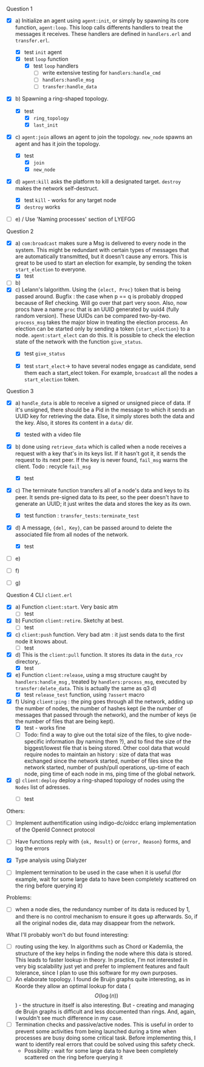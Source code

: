 Question 1

- [x] a) Initialize an agent using `agent:init`, or simply by spawning its core function, `agent:loop`. This loop calls differents handlers to treat the messages it receives. These handlers are defined in `handlers.erl` and `transfer.erl`.
    - [x] test `init` agent
    - [x] test `loop` function
        - [x] test `loop` handlers
            - [ ] write extensive testing for `handlers:handle_cmd`
            - [ ] `handlers:handle_msg` 
            - [ ]  `transfer:handle_data` 
- [x] b) Spawning a ring-shaped topology.
  - [x] test 
    - [x] `ring_topology` 
    - [x] `last_init` 
- [x] c) `agent:join` allows an agent to join the topology. `new_node` spawns an agent and has it join the topology.
  - [x] test
    - [x] `join` 
    - [x] `new_node` 
- [x] d) `agent:kill` asks the platform to kill a designated target. `destroy` makes the network self-destruct.
  - [x] test `kill` - works for any target node
  - [x] `destroy` works 
- [ ] e) / Use 'Naming processes' section of LYEFGG



Question 2

- [x] a) `com:broadcast` makes sure a Msg is delivered to every node in the system. This might be redundant with certain types of messages that are automatically transmitted, but it doesn't cause any errors. This is great to be used to start an election for example, by sending the token `start_election` to everyone.
    - [x] test
- [ ] b)
- [x] c) Lelann's lalgorithm. Using the `{elect, Proc}` token that is being passed around. Bugfix : the case when p == q is probably dropped because of Ref checking. Will go over that part very soon. Also, now procs have a name `proc` that is an UUID generated by uuid4 (fully random version). These UUIDs can be compared two-by-two. `process_msg` takes the major blow in treating the election process. An election can be started only by sending a token `{start_election}` to a node. `agent:start_elect` can do this. 
  It is possible to check the election state of the network with the function `give_status`.
  - [x] test `give_status`
  - [x] test `start_elect`-> to have several nodes engage as candidate, send them each a start_elect token. For example, `broadcast` all the nodes a `start_election` token.



Question 3

- [x] a) `handle_data` is able to receive a signed or unsigned piece of data. If it's unsigned, there should be a Pid in the message to which it sends an UUID key for retrieving the data. Else, it simply stores both the data and the key. Also, it stores its content in a `data/` dir.
    - [x] tested with a video file
- [x] b) done using `retrieve_data` which is called when a node receives a request with a key that's in its keys list. If it hasn't got it, it sends the request to its next peer. If the key is never found, `fail_msg` warns the client. Todo : recycle `fail_msg`
  - [x] test
- [x] c) The terminate function transfers all of a node's data and keys to its peer. It sends pre-signed data to its peer, so the peer doesn't have to generate an UUID; it just writes the data and stores the key as its own.
  - [x] test function : `transfer_tests:terminate_test`
- [x] d) A message, `{del, Key}`, can be passed around to delete the associated file from all nodes of the network.
  - [x] test
- [ ] e)
- [ ] f)
- [ ] g)



Question 4 CLI `client.erl`

- [x] a) Function `client:start`. Very basic atm
    - [ ] test
- [x] b) Function `client:retire`. Sketchy at best.
  - [ ] test
- [x] c) `client:push` function. Very bad atm : it just sends data to the first node it knows about.
  - [ ] test
- [x] d) This is the `client:pull` function. It stores its data in the `data_rcv` directory,.
  - [x] test
- [x] e) Function `client:release`, using a msg structure caught by `handlers:handle_msg` , treated by `handlers:process_msg`, executed by `transfer:delete_data`. This is actually the same as q3 d)
  - [x] test `release_test` function, using `?assert` macro 
- [x] f) Using `client:ping` : the ping goes through all the network, adding up the number of nodes, the number of hashes kept (ie the number of messages that passed through the network), and the number of keys (ie the number of files that are being kept).
  - [x] test - works fine
  - [ ] Todo: find a way to give out the total size of the files, to give node-specific information (by naming them ?), and to find the size of the biggest/lowest file that is being stored. Other cool data that would require nodes to maintain an history : size of data that was exchanged since the network started, number of files since the network started, number of push/pull operations, up-time of each node, ping time of each node in ms, ping time of the global network.
- [x] g) `client:deploy` deploy a ring-shaped topology of nodes using the `Nodes` list of adresses.
  - [ ] test




Others:

- [ ] Implement authentification using indigo-dc/oidcc erlang implementation of the OpenId Connect protocol
- [ ] Have functions reply with `{ok, Result}` or `{error, Reason}` forms, and log the errors
- [x] Type analysis using Dialyzer
- [ ] Implement termination to be used in the case when it is useful (for example, wait for some large data to have been completely scattered on the ring before querying it)



Problems:

- [ ] when a node dies, the redundancy number of its data is reduced by 1, and there is no control mechanism to ensure it goes up afterwards. So, if all the original nodes die, data may disappear from the network.



What I'll probably won't do but found interesting:

- [ ] routing using the key. In algorithms such as Chord or Kademlia, the structure of the key helps in finding the node where this data is stored. This leads to faster lookup in theory.
  In practice, I'm not interested in very big scalability just yet and prefer to implement features and fault tolerance, since I plan to use this software for my own purposes.
- [ ] An elaborate topology. I found de Bruijn graphs quite interesting, as in Koorde they allow an optimal lookup for data ($$O(\log(n))$$) - the structure in itself is also interesting. But - creating and managing de Bruijn graphs is difficult and less documented than rings. And, again, I wouldn't see much difference in my case.
- [ ] Termination checks and passive/active nodes. This is useful in order to prevent some activities from being launched during a time when processes are busy doing some critical task. Before implementing this, I want to identify real errors that could be solved using this safety check.
  - Possibility : wait for some large data to have been completely scattered on the ring before querying it